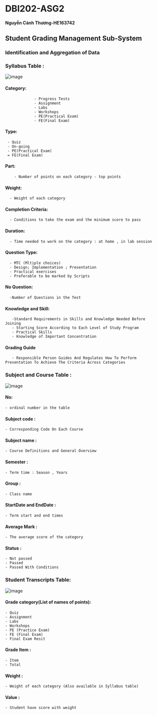 # DBI202-ASG2    
#### Nguyễn Cảnh Thương-HE163742
## Student Grading Management Sub-System
### Identification and Aggregation of Data
### Syllabus Table :
![image](https://user-images.githubusercontent.com/107567921/174474111-8de905e5-f2ef-4c47-b2a4-b63ab93325ac.png)

  #### Category: 
                 - Progress Tests 
                 - Assignment
                 - Labs
                 - Workshops
                 - PE(Practical Exam)
                 - FE(Final Exam)
  #### Type: 
     - Quiz 
     - On-going
     - PE(Practical Exam)
     = FE(Final Exam)
  #### Part: 
        - Number of points on each category - top points
  #### Weight:
      - Weight of each category
  #### Completion Criteria:
      - Conditions to take the exam and the minimum score to pass
  #### Duration:
      - Time needed to work on the category : at home , in lab session
  #### Question Type: 
      - MTC (Mltiple choices)
      - Design; Implementation ; Presentation
      - Practical exercises
      - Preferable to be marked by Scripts 
      
  #### No Question:
      -Number of Questions in the Test
      
  #### Knowledge and Skill: 
       -Standard Requirements in Skills and Knowledge Needed Before Joining
       - Starting Score According to Each Level of Study Program
       - Practical Skills
       - Knowledge of Important Concentration
  #### Grading Guide
       - Responsible Person Guides And Regulates How To Perform Presentation To Achieve The Criteria Across Categories
### Subject and Course Table :
  ![image](https://user-images.githubusercontent.com/107567921/174917875-e454d145-d0d4-425c-980e-d0fe576ed7fa.png)
  #### No:
    - ordinal number in the table
  #### Subject code :
    - Corresponding Code On Each Course
  #### Subject name :
    - Course Definitions and General Overview
  #### Semester :
    - Term time : Season , Years
  #### Group :
    - Class name
  #### StartDate and EndDate :
    - Term start and end times
  #### Average Mark :
    - The average score of the category
  #### Status :
    - Not passed
    - Passed
    - Passed With Conditions
  ### Student Transcripts Table:
  ![image](https://user-images.githubusercontent.com/107567921/175304769-2f7493ed-cc66-4d70-99dd-5df1866ab2b3.png)
  #### Grade category(List of names of points):
    - Quiz
    - Assignment
    - Labs
    - Workshops
    - PE (Practice Exam)
    - FE (Final Exam)
    - Final Exam Resit
  #### Grade Item :
    - Item
    - Total
  #### Weight :
    - Weight of each category (Also available in Syllabus table)
  #### Value :
    - Student have score with weight
    

    

  
